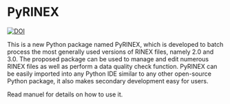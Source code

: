 # PyRINEX
[![DOI](https://zenodo.org/badge/718226106.svg)](https://zenodo.org/doi/10.5281/zenodo.10140408)

This is a new Python package named PyRINEX, which is developed to batch process the most generally used versions of RINEX files, namely 2.0 and 3.0. The proposed package can be used to manage and edit numerous RINEX files as well as perform a data quality check function. PyRINEX can be easily imported into any Python IDE similar to any other open-source Python package, it also makes secondary development easy for users.

Read manuel for details on how to use it.

